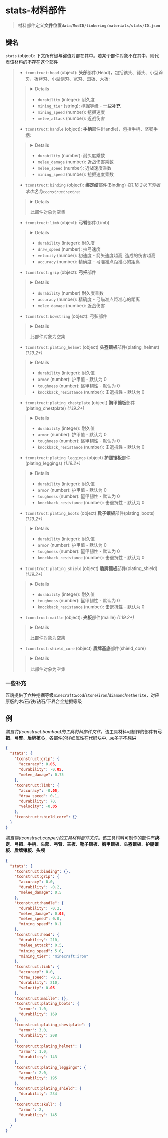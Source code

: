 # stats-材料部件

> 材料部件定义**文件位置`data/ModID/tinkering/materials/stats/ID.json`**

## 键名

`stats` (object): 下文所有键与键值对都在其中。若某个部件对象不在其中，则代表该材料的不存在这个部件

> - `tconstruct:head` (object): **头部**部件(Head)，包括镐头、锤头、小型斧刃、板斧刃、小型剑刃、宽刃、园板、大板:
> 
> > <details><img src="./images/head.png"></details>
> >
> > - `durability` (integer): 耐久度
> > - `mining_tier` (string): 挖掘等级 - [一些补充](#一些补充)
> > - `mining_speed` (number): 挖掘速度
> > - `melee_attack` (number): 近战伤害
> 
> - `tconstruct:handle` (object): **手柄**部件(Handle)，包括手柄、坚韧手柄:
>
> > <details><img src="./images/handle.png"></details>
> >
> > - `durability` (number): 耐久度乘数
> > - `melee_damage` (number): 近战伤害乘数
> > - `melee_speed` (number): 近战速度乘数
> > - `mining_speed` (number): 挖掘速度乘数
> 
> - `tconstruct:binding` (object): **绑定结**部件(Binding) _在1.18.2以下的版本中名为`tconstruct:extra`_:
> 
> > <details><img src="./images/binding.png"></details>
> >
> > 此部件对象为空集
> 
> - `tconstruct:limb` (object): **弓臂**部件(Limb)
> 
> > <details><img src="./images/limb.png"></details>
> >
> > - `durability` (integer): 耐久度
> > - `draw_speed` (number): 拉弓速度
> > - `velocity` (number): 初速度 - 箭矢速度越高, 造成的伤害越高
> > - `accuracy` (number): 精确度 - 弓瞄准点距准心的距离
>
> - `tconstruct:grip` (object): **弓把**部件
> 
> > <details><img src="./images/grip.png"></details>
> >
> > - `durability` (number) 耐久度乘数
> > - `accuracy` (number): 精确度 - 弓瞄准点距准心的距离
> > - `melee_damage` (number): 近战伤害
> 
> - `tconstruct:bowstring` (object): 弓弦部件
> 
> > <details><img src="./images/bowstring.png"></details>
> >
> > 此部件对象为空集
>
> - `tconstruct:plating_helmet` (object) **头盔镶板**部件(plating_helmet) _(1.19.2+)_
> 
> > <details><img src="./images/plating.png"></details>
> >
> > - `durability` (integer): 耐久值
> > - `armor` (number): 护甲值 - 默认为 0
> > - `toughness` (number): 盔甲韧性 - 默认为 0
> > - `knockback_resistance` (number): 击退抗性 - 默认为 0
> 
> - `tconstruct:plating_chestplate` (object) **胸甲镶板**部件(plating_chestplate) _(1.19.2+)_
> 
> > <details><img src="./images/plating.png"></details>
> >
> > - `durability` (integer): 耐久值
> > - `armor` (number): 护甲值 - 默认为 0
> > - `toughness` (number): 盔甲韧性 - 默认为 0
> > - `knockback_resistance` (number): 击退抗性 - 默认为 0
> 
> - `tconstruct:plating_leggings` (object) **护腿镶板**部件(plating_leggings) _(1.19.2+)_
> 
> > <details><img src="./images/plating.png"></details>
> >
> > - `durability` (integer): 耐久值
> > - `armor` (number): 护甲值 - 默认为 0
> > - `toughness` (number): 盔甲韧性 - 默认为 0
> > - `knockback_resistance` (number): 击退抗性 - 默认为 0
> 
> - `tconstruct:plating_boots` (object) **靴子镶板**部件(plating_boots) _(1.19.2+)_
> 
> > <details><img src="./images/plating.png"></details>
> >
> > - `durability` (integer): 耐久值
> > - `armor` (number): 护甲值 - 默认为 0
> > - `toughness` (number): 盔甲韧性 - 默认为 0
> > - `knockback_resistance` (number): 击退抗性 - 默认为 0
> 
> - `tconstruct:plating_shield` (object) **盾牌镶板**部件(plating_shield) _(1.19.2+)_
> 
> > <details><img src="./images/plating.png"></details>
> >
> > - `durability` (integer): 耐久值
> > - `toughness` (number): 盔甲韧性 - 默认为 0
> > - `knockback_resistance` (number): 击退抗性 - 默认为 0
> 
> - `tconstruct:maille` (object): **夹板**部件(maille) _(1.19.2+)_
> 
> > <details><img src="./images/maille.png"></details>
> >
> > 此部件对象为空集
> 
> - `tconstruct:shield_core` (object) **盾牌基底**部件(shield_core)
> 
> > <details><img src="./images/shield_core.png"></details>
> >
> > 此部件对象为空集

### 一些补充

匠魂提供了六种挖掘等级`minecraft`:`wood`/`stone`/`iron`/`diamond`/`netherite`，对应原版的木/石/铁/钻石/下界合金挖掘等级

## 例

_摘自竹(tconstruct:bamboo)的工具材料部件文件_。该工具材料可制作的部件有**弓把**、**弓臂**、**盾牌核心**，各部件的详细属性在代码块中...~~太多了不想讲~~

```json
{
  "stats": {
    "tconstruct:grip": {
      "accuracy": 0.05,
      "durability": -0.05,
      "melee_damage": 0.75
    },
    "tconstruct:limb": {
      "accuracy": -0.05,
      "draw_speed": 0.1,
      "durability": 70,
      "velocity": -0.05
    },
    "tconstruct:shield_core": {}
  }
}
```

_摘自铜(tconstruct:copper)的工具材料部件文件_。该工具材料可制作的部件有**绑定**、**弓把**、**手柄**、**头部**、**弓臂**、**夹板**、**靴子镶板**、**胸甲镶板**、**头盔镶板**、**护腿镶板**、**盾牌镶板**、**头颅**

```json
{
  "stats": {
    "tconstruct:binding": {},
    "tconstruct:grip": {
      "accuracy": 0.0,
      "durability": -0.2,
      "melee_damage": 0.5
    },
    "tconstruct:handle": {
      "durability": -0.2,
      "melee_damage": 0.05,
      "melee_speed": 0.0,
      "mining_speed": 0.1
    },
    "tconstruct:head": {
      "durability": 210,
      "melee_attack": 0.5,
      "mining_speed": 5.0,
      "mining_tier": "minecraft:iron"
    },
    "tconstruct:limb": {
      "accuracy": 0.0,
      "draw_speed": -0.1,
      "durability": 210,
      "velocity": 0.05
    },
    "tconstruct:maille": {},
    "tconstruct:plating_boots": {
      "armor": 1.0,
      "durability": 169
    },
    "tconstruct:plating_chestplate": {
      "armor": 3.0,
      "durability": 208
    },
    "tconstruct:plating_helmet": {
      "armor": 1.0,
      "durability": 143
    },
    "tconstruct:plating_leggings": {
      "armor": 2.0,
      "durability": 195
    },
    "tconstruct:plating_shield": {
      "durability": 234
    },
    "tconstruct:skull": {
      "armor": 2,
      "durability": 145
    }
  }
}
```